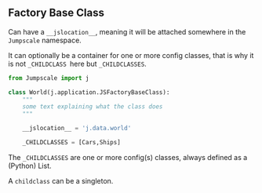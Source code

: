 
## Factory Base Class

Can have a `__jslocation__`, meaning it will be attached somewhere in the `Jumpscale` namespace.

It can optionally be a container for one or more config classes,
that is why it is not `_CHILDCLASS `here but `_CHILDCLASSES`.

```python
from Jumpscale import j

class World(j.application.JSFactoryBaseClass):
    """
    some text explaining what the class does
    """

    __jslocation__ = 'j.data.world'

    _CHILDCLASSES = [Cars,Ships]


```

The `_CHILDCLASSES` are one or more config(s) classes, always defined as a (Python) List.

A `childclass` can be a singleton.

